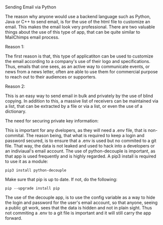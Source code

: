 Sending Email via Python

The reason why anyone would use a backend language such as Python, Java or C++ to send email, is for the use of the html file to customize an email. This makes the email look very professional. There are two valuable things about the use of this type of app, that can be quite similar to MailChimps email process.

Reason 1:

The first reason is that, this type of applicatiton can be used to customize the email according to a company's use of their logo and specifications. Thus, emails that one sees, as an active way to communicate events, or news from a news letter, often are able to use them for commercial purpose to reach out to their audiences or supporters.

Reason 2:

This is an easy way to send email in bulk and privately by the use of blind copying. In addition to this, a massive list of receivers can be maintained via a list, that can be extracted by a file or via a list, or even the use of a dictionary.

The need for securing private key information:

This is important for any dvelopers, as they will need a .env file, that is non-commital. The reason being, that what is required to keep a login and password secured, is to ensure that a .env is used but no commited to a git file. That way, the data is not leaked and used to hack into a developers or an indiviaual's email account. The use of python-decouple is important, as that app is used frequently and is highly regarded. A pip3 install is required to use it as a module:

    pip3 install python-decouple

Make sure that pip is up to date. If not, do the following:

    pip --upgrade install pip

The use of the decouple app, is to use the config variable as a way to hide the login and password for the user's email account, so that anyone, seeing a public git work, sees that the data is hidden and not in plain sight. Thus not commiting a .env to a git file is important and it will still carry the app forward.
